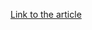 [Link to the article](https://securityintelligence.com/posts/web-injections-back-on-rise-banks-affected-danabot-malware/)
